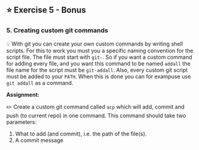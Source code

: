
## :star: Exercise 5 - Bonus

### 5. Creating custom git commands
:bulb: With git you can create your own custom commands by writing shell scripts. For this to work you must you a specific naming convention for the script file. The file must start with `git-`. So if you want a custom command for adding every file, and you want this command to be named `addall` the file name for the script must be `git-addall`. Also, every custom git script must be added to your `PATH`. When this is done you can for exampuse use `git addall` as a command.

**Assignment:**

:pencil2: Create a custom git command called `acp` which will add, commit and push (to current repo) in one command. This command should take two parameters:

1. What to add (and commit), i.e. the path of the file(s).
2. A commit message
